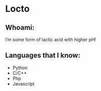 # Locto

## Whoami:
I’m some form of lactic acid with higher pH! 

## Languages that I know:

- Python
- C/C++
- Php
- Javascript
